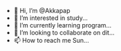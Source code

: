 - 👋 Hi, I’m @Akkapap
- 👀 I’m interested in study...
- 🌱 I’m currently learning program...
- 💞️ I’m looking to collaborate on dit...
- 📫 How to reach me Sun...

<!---
Akkapap/Akkapap is a ✨ special ✨ repository because its `README.md` (this file) appears on your GitHub profile.
You can click the Preview link to take a look at your changes.
--->
